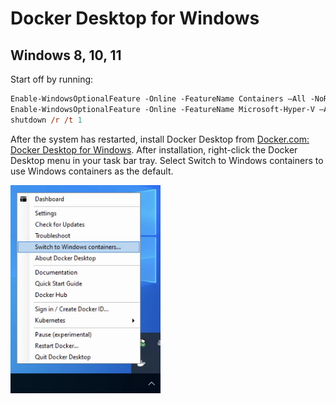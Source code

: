 # Docker Desktop for Windows

## Windows 8, 10, 11

Start off by running:
```ps
Enable-WindowsOptionalFeature -Online -FeatureName Containers –All -NoRestart
Enable-WindowsOptionalFeature -Online -FeatureName Microsoft-Hyper-V –All -NoRestart
shutdown /r /t 1
```

After the system has restarted, install Docker Desktop from [Docker.com: Docker Desktop for Windows](https://docs.docker.com/desktop/windows/install/). After installation, right-click the Docker Desktop menu in your task bar tray. Select Switch to Windows containers to use Windows containers as the default.

<img src="switch-docker.jpg" width="240px" />